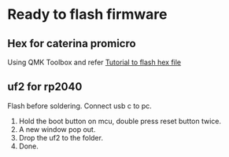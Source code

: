# Ready to flash firmware

## Hex for caterina promicro
Using QMK Toolbox and refer [Tutorial to flash hex file](https://github.com/superxc3/xcmkb/blob/main/list%20of%20guide/flashing%20hex.md)

## uf2 for rp2040 
Flash before soldering. Connect usb c to pc.
1. Hold the boot button on mcu, double press reset button twice. 
2. A new window pop out.
3. Drop the uf2 to the folder.
4. Done.

